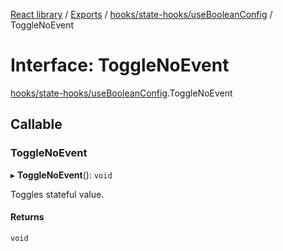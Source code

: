 [React library](../index.md) / [Exports](../modules.md) / [hooks/state-hooks/useBooleanConfig](../modules/hooks_state_hooks_useBooleanConfig.md) / ToggleNoEvent

# Interface: ToggleNoEvent

[hooks/state-hooks/useBooleanConfig](../modules/hooks_state_hooks_useBooleanConfig.md).ToggleNoEvent

## Callable

### ToggleNoEvent

▸ **ToggleNoEvent**(): `void`

Toggles stateful value.

#### Returns

`void`
